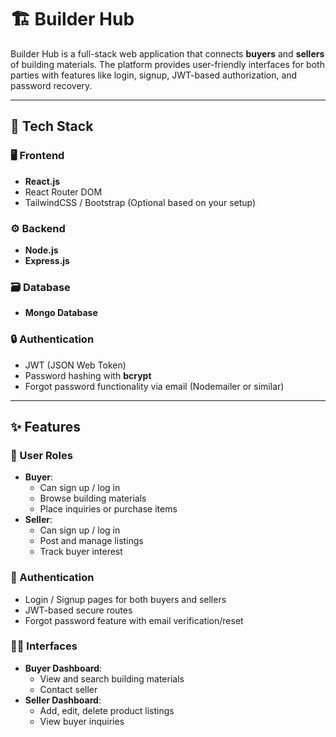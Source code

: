 # 🏗️ Builder Hub

Builder Hub is a full-stack web application that connects **buyers** and **sellers** of building materials. The platform provides user-friendly interfaces for both parties with features like login, signup, JWT-based authorization, and password recovery.

---

## 📌 Tech Stack

### 🖥️ Frontend
- **React.js**
- React Router DOM
- TailwindCSS / Bootstrap (Optional based on your setup)

### ⚙️ Backend
- **Node.js**
- **Express.js**

### 🗃️ Database
- **Mongo Database** 

### 🔒 Authentication
- JWT (JSON Web Token)
- Password hashing with **bcrypt**
- Forgot password functionality via email (Nodemailer or similar)

---

## ✨ Features

### 👤 User Roles
- **Buyer**:
  - Can sign up / log in
  - Browse building materials
  - Place inquiries or purchase items
- **Seller**:
  - Can sign up / log in
  - Post and manage listings
  - Track buyer interest

### 🔐 Authentication
- Login / Signup pages for both buyers and sellers
- JWT-based secure routes
- Forgot password feature with email verification/reset

### 🧑‍💻 Interfaces
- **Buyer Dashboard**:
  - View and search building materials
  - Contact seller
- **Seller Dashboard**:
  - Add, edit, delete product listings
  - View buyer inquiries
